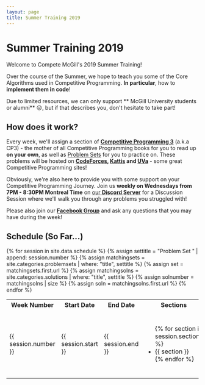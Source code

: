 ```yaml
---
layout: page
title: Summer Training 2019
---
```


# Summer Training 2019

Welcome to Compete McGill's 2019 Summer Training!

Over the course of the Summer, we hope to teach you some of the Core Algorithms used in Competitive Programming. **In particular**, how to **implement them in code**!

Due to limited resources, we can only support ** McGill University students or alumni** :cry:, but if that describes you, don't hesitate to take part!

## How does it work?

Every week, we'll assign a section of **[Competitive Programming 3](https://cpbook.net/)** (a.k.a CP3) - the mother of all Competitive Programming books for you to read up **on your own**, as well as [Problem Sets](/problemsets/) for you to
practice on. These problems will be hosted on **[CodeForces](https://codeforces.com/), [Kattis](https://open.kattis.com/) and [UVa](https://uva.onlinejudge.org/)** - some great Competitive Programming sites! 

Obviously, we're also here to provide you with some support on your Competitive Programming Journey. Join us **weekly on Wednesdays from 7PM - 8:30PM Montreal Time** on [our **Discord Server**](https://discord.gg/JhZQWPW) for a Discussion Session
where we'll walk you through any problems you struggled with!

Please also join our **[Facebook Group](https://www.facebook.com/groups/856545804677764/)** and ask any questions that you may have during the week!

## Schedule (So Far...)

<table>
<tr> 
    <th>Week Number</th>
    <th>Start Date</th>
    <th>End Date</th>
    <th>Sections</th>
    <th>Problem Set</th>
</tr>
{% for session in site.data.schedule %}
{% assign settitle = "Problem Set " | append: session.number %}
{% assign matchingsets = site.categories.problemsets | where: "title", settitle %}
{% assign set = matchingsets.first.url %}
{% assign matchingsolns = site.categories.solutions | where: "title", settitle %}
{% assign solnumber = matchingsolns | size %}
{% assign soln = matchingsolns.first.url %}
<tr>
    <td>{{ session.number }}</td>
    <td>{{ session.start }} </td>
    <td>{{ session.end }} </td>
    <td>
        <ul>
        {% for section in session.sections %} 
            <li> {{ section }} </li>
        {% endfor %}
        </ul>
    </td>
    <td>
        <ul>
            <li> <a href="{{site.baseurl}}{{set}}">Problem Set {{session.number}}</a></li>
            {% if solnumber >0 %}<li> <a href="{{site.baseurl}}{{soln}}">Solution Set {{session.number}}</a></li> {% endif %}
        </ul>
    </td>
</tr>
{% endfor %}
</table>



